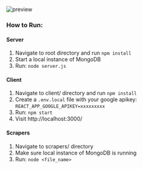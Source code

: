 ![preview](https://i.imgur.com/MCWnRFq.png)

### How to Run:

#### Server

1. Navigate to root directory and run `npm install`
2. Start a local instance of MongoDB
3. Run: `node server.js`

#### Client

1. Navigate to client/ directory and run `npm install`
2. Create a `.env.local` file with your google apikey: `REACT_APP_GOOGLE_APIKEY=xxxxxxxxx`
3. Run: `npm start`
4. Visit http://localhost:3000/

#### Scrapers

1. Navigate to scrapers/ directory
2. Make sure local instance of MongoDB is running
3. Run: `node <file_name>`
